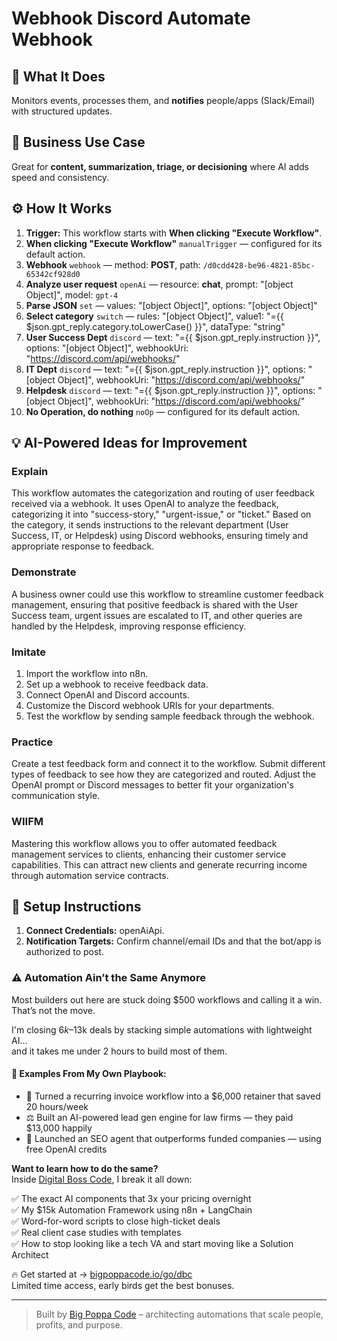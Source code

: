 # Webhook Discord Automate Webhook
## 🚀 What It Does
Monitors events, processes them, and **notifies** people/apps (Slack/Email) with structured updates.

## 💼 Business Use Case
Great for **content, summarization, triage, or decisioning** where AI adds speed and consistency.

## ⚙️ How It Works
1. **Trigger:** This workflow starts with **When clicking "Execute Workflow"**.
2. **When clicking "Execute Workflow"** `manualTrigger` — configured for its default action.
3. **Webhook** `webhook` — method: **POST**, path: `/d0cdd428-be96-4821-85bc-65342cf928d0`
4. **Analyze user request** `openAi` — resource: **chat**, prompt: "[object Object]", model: `gpt-4`
5. **Parse JSON** `set` — values: "[object Object]", options: "[object Object]"
6. **Select category** `switch` — rules: "[object Object]", value1: "={{ $json.gpt_reply.category.toLowerCase() }}", dataType: "string"
7. **User Success Dept** `discord` — text: "={{ $json.gpt_reply.instruction }}", options: "[object Object]", webhookUri: "https://discord.com/api/webhooks/<YOUR WEBHOOK HERE>"
8. **IT Dept** `discord` — text: "={{ $json.gpt_reply.instruction }}", options: "[object Object]", webhookUri: "https://discord.com/api/webhooks/<YOUR WEBHOOK HERE>"
9. **Helpdesk** `discord` — text: "={{ $json.gpt_reply.instruction }}", options: "[object Object]", webhookUri: "https://discord.com/api/webhooks/<YOUR WEBHOOK HERE>"
10. **No Operation, do nothing** `noOp` — configured for its default action.

## 💡 AI-Powered Ideas for Improvement
### Explain
This workflow automates the categorization and routing of user feedback received via a webhook. It uses OpenAI to analyze the feedback, categorizing it into "success-story," "urgent-issue," or "ticket." Based on the category, it sends instructions to the relevant department (User Success, IT, or Helpdesk) using Discord webhooks, ensuring timely and appropriate response to feedback.

### Demonstrate
A business owner could use this workflow to streamline customer feedback management, ensuring that positive feedback is shared with the User Success team, urgent issues are escalated to IT, and other queries are handled by the Helpdesk, improving response efficiency.

### Imitate
1. Import the workflow into n8n.
2. Set up a webhook to receive feedback data.
3. Connect OpenAI and Discord accounts.
4. Customize the Discord webhook URIs for your departments.
5. Test the workflow by sending sample feedback through the webhook.

### Practice
Create a test feedback form and connect it to the workflow. Submit different types of feedback to see how they are categorized and routed. Adjust the OpenAI prompt or Discord messages to better fit your organization's communication style.

### WIIFM
Mastering this workflow allows you to offer automated feedback management services to clients, enhancing their customer service capabilities. This can attract new clients and generate recurring income through automation service contracts.

## 🔧 Setup Instructions
1. **Connect Credentials:** openAiApi.
2. **Notification Targets:** Confirm channel/email IDs and that the bot/app is authorized to post.

### ⚠️ Automation Ain’t the Same Anymore

Most builders out here are stuck doing $500 workflows and calling it a win.  
That’s not the move.  

I'm closing $6k–$13k deals by stacking simple automations with lightweight AI...  
and it takes me under 2 hours to build most of them.

#### 🧠 Examples From My Own Playbook:
- 🔁 Turned a recurring invoice workflow into a $6,000 retainer that saved 20 hours/week  
- ⚖️ Built an AI-powered lead gen engine for law firms — they paid $13,000 happily  
- 🚀 Launched an SEO agent that outperforms funded companies — using free OpenAI credits  

**Want to learn how to do the same?**  
Inside [Digital Boss Code](https://bigpoppacode.io/go/dbc), I break it all down:

✅ The exact AI components that 3x your pricing overnight  
✅ My $15k Automation Framework using n8n + LangChain  
✅ Word-for-word scripts to close high-ticket deals  
✅ Real client case studies with templates  
✅ How to stop looking like a tech VA and start moving like a Solution Architect  

🔥 Get started at → [bigpoppacode.io/go/dbc](https://bigpoppacode.io/go/dbc)  
Limited time access, early birds get the best bonuses.

---
> Built by [Big Poppa Code](https://bigpoppacode.io) – architecting automations that scale people, profits, and purpose.

